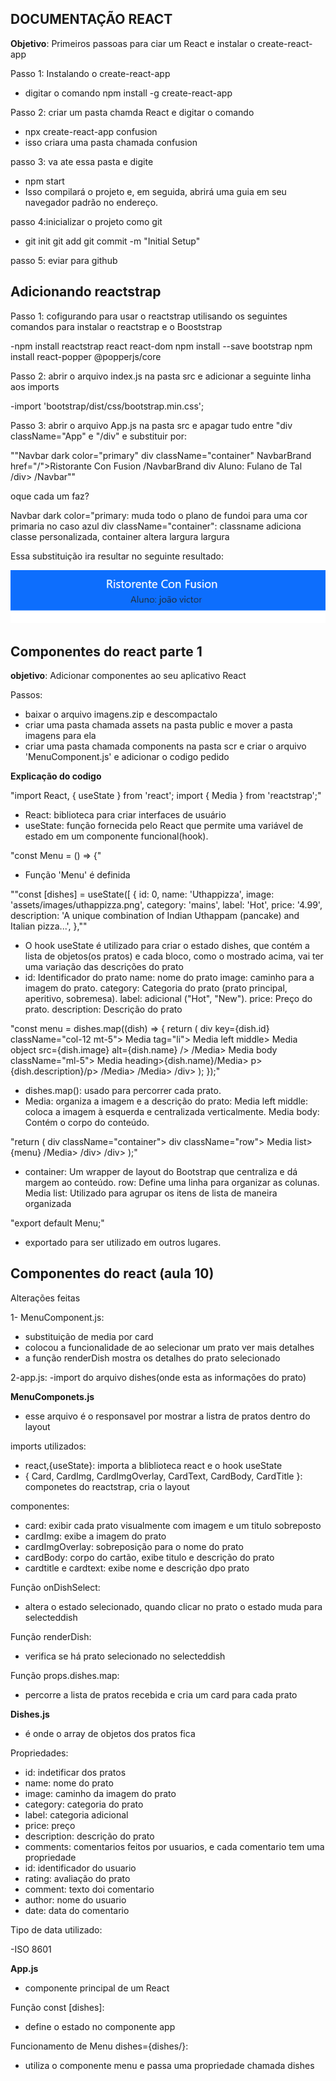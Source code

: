 ## DOCUMENTAÇÃO REACT

**Objetivo**: Primeiros passoas para ciar um React e instalar o create-react-app

Passo 1: Instalando o create-react-app
- digitar o comando npm install -g create-react-app

Passo 2: criar um pasta chamda React e digitar o comando
- npx create-react-app confusion
- isso criara uma pasta chamada confusion

passo 3: va ate essa pasta e digite
- npm start
- Isso compilará o projeto e, em seguida, abrirá uma guia em seu navegador padrão no endereço.

passo 4:inicializar o projeto como git
- git init
  git add 
  git commit -m "Initial Setup"


passo 5: eviar para github

## Adicionando reactstrap

Passo 1: cofigurando para usar o reactstrap utilisando os seguintes comandos para instalar o reactstrap e o Booststrap

-npm install reactstrap react react-dom
 npm install --save bootstrap
 npm install react-popper @popperjs/core

Passo 2: abrir o arquivo index.js na pasta src e adicionar a seguinte linha aos imports

-import 'bootstrap/dist/css/bootstrap.min.css';

Passo 3: abrir o arquivo App.js na pasta src e apagar tudo entre "div className="App" e "/div" e substituir por:

""Navbar dark color="primary"
 div className="container"
 NavbarBrand href="/">Ristorante Con Fusion /NavbarBrand
 div Aluno: Fulano de Tal</div>
 /div>
 /Navbar""

oque cada um faz?

Navbar dark color="primary: muda todo o plano de fundoi para uma cor primaria no caso azul
div className="container": classname adiciona classe personalizada, container altera largura largura




Essa substituição ira resultar no seguinte resultado:

![imagen navbar](navbar.png)


## Componentes do react parte 1

**objetivo**: Adicionar componentes ao seu aplicativo React

Passos:
- baixar o arquivo imagens.zip e descompactalo
- criar uma pasta chamada assets na pasta public e mover a pasta imagens para ela
- criar uma pasta chamada components na pasta scr e criar o arquivo 'MenuComponent.js' e adicionar o codigo pedido


**Explicação do codigo**

"import React, { useState } from 'react';
import { Media } from 'reactstrap';"

- React: biblioteca para criar interfaces de usuário
- useState: função fornecida pelo React que permite uma variável de estado em um componente funcional(hook). 

"const Menu = () => {"

- Função 'Menu' é definida

""const [dishes] = useState([
  {
    id: 0,
    name: 'Uthappizza',
    image: 'assets/images/uthappizza.png',
    category: 'mains',
    label: 'Hot',
    price: '4.99',
    description: 'A unique combination of Indian Uthappam (pancake) and Italian pizza...',
  },""

- O hook useState é utilizado para criar o estado dishes, que contém a lista de objetos(os pratos) e cada bloco, como o mostrado acima, vai ter uma variação das descrições do prato
- id: Identificador do prato
  name: nome do prato
  image: caminho para a imagem do prato.
  category: Categoria do prato (prato principal, aperitivo, sobremesa).
  label: adicional ("Hot", "New").
  price: Preço do prato.
  description: Descrição do prato


"const menu = dishes.map((dish) => {
  return (
    div key={dish.id} className="col-12 mt-5">
      Media tag="li">
        Media left middle>
          Media object src={dish.image} alt={dish.name} />
        /Media>
        Media body className="ml-5">
          Media heading>{dish.name}/Media>
          p>{dish.description}/p>
        /Media>
      /Media>
    /div>
  );
});"

- dishes.map(): usado para percorrer cada prato.
- Media: organiza a imagem e a descrição do prato:
  Media left middle: coloca a imagem à esquerda e centralizada verticalmente.
  Media body: Contém o corpo do conteúdo.


"return (
  div className="container">
    div className="row">
      Media list>
        {menu}
      /Media>
    /div>
  /div>
);"

- container: Um wrapper de layout do Bootstrap que centraliza e dá margem ao conteúdo.
  row: Define uma linha para organizar as colunas.
  Media list: Utilizado para agrupar os itens de lista de maneira organizada

"export default Menu;"
- exportado para ser utilizado em outros lugares.


## Componentes do react (aula 10)

Alterações feitas

1- MenuComponent.js:
- substituição de media por card
- colocou a funcionalidade de ao selecionar um prato ver mais detalhes
- a função renderDish mostra os detalhes do prato selecionado

2-app.js:
-import do arquivo dishes(onde esta as informações do prato)

**MenuComponets.js**

- esse arquivo é o responsavel por mostrar a listra de pratos dentro do layout

imports utilizados:
- react,{useState}: importa a bliblioteca react e o hook useState
- { Card, CardImg, CardImgOverlay, CardText, CardBody, CardTitle }: componetes do reactstrap, cria o layout

componentes:

- card: exibir cada prato visualmente com imagem e um titulo sobreposto
- cardImg: exibe a imagem do prato
- cardImgOverlay: sobreposição para o nome do prato
- cardBody: corpo do cartão, exibe titulo e descrição do prato
- cardtitle e cardtext: exibe nome e descrição dpo prato

Função onDishSelect:
- altera o estado selecionado, quando clicar no prato o estado muda para selecteddish

Função renderDish:
- verifica se há prato selecionado no selecteddish

Função props.dishes.map:
- percorre a lista de pratos recebida e cria um card para cada prato

**Dishes.js**
- é onde o array de objetos dos pratos fica

Propriedades:
- id: indetificar dos pratos
- name: nome do prato
- image: caminho da imagem do prato
- category: categoria do prato
- label: categoria adicional
- price: preço
- description: descrição do prato
- comments: comentarios feitos por usuarios, e cada comentario tem uma propriedade
- id: identificador do usuario
- rating: avaliação do prato
- comment: texto doi comentario
- author: nome do usuario
- date: data do comentario

Tipo de data utilizado:

-ISO 8601

**App.js**
- componente principal de um React 

Função const [dishes]:
- define o estado no componente app

Funcionamento de Menu dishes={dishes/}:
- utiliza o componente menu e passa uma propriedade chamada dishes
